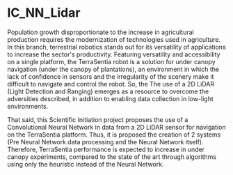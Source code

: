 # IC_NN_Lidar

Population growth disproportionate to the increase in agricultural production requires the modernization of technologies used in agriculture. In this branch, terrestrial robotics stands out for its versatility of applications to increase the sector's productivity. Featuring versatility and accessibility on a single platform, the TerraSentia robot is a solution for under canopy navigation (under the canopy of plantations), an environment in which the lack of confidence in sensors and the irregularity of the scenery make it difficult to navigate and control the robot. So, the
The use of a 2D LiDAR (Light Detection and Ranging) emerges as a resource to overcome the adversities described, in addition to enabling data collection in low-light environments.

That said, this Scientific Initiation project proposes the use of a Convolutional Neural Network in data from a 2D LiDAR sensor for navigation on the TerraSentia platform. Thus, it is proposed the creation of 2 systems (Pre Neural Network data processing and the Neural Network itself). Therefore, TerraSentia performance is expected to increase in under canopy experiments, compared to the state of the art through algorithms using only the heuristic
instead of the Neural Network.
